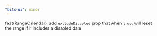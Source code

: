 ```yaml
---
"bits-ui": minor
---
```


feat(RangeCalendar): add `excludeDisabled` prop that when `true`, will reset the range if it includes a disabled date
